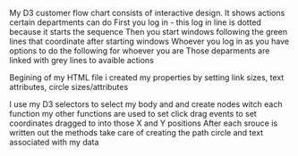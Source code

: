 My D3 customer flow chart consists of interactive design.
It shows actions certain departments can do
First you log in - this log in line is dotted because it starts the sequence
Then you start windows following the green lines that coordinate after starting windows
Whoever you log in as you have options to do the following for whoever you are
Those deparments are linked with grey lines to avaible actions

Begining of my HTML file i created my properties by setting link sizes, text attributes, circle sizes/attributes

I use my D3 selectors to select my body and and create nodes witch each function
my other functions are used to set click drag events to set coordinates dragged to into those X and Y positions
After each srouce is written out the methods take care of creating the path circle and text associated with my data
